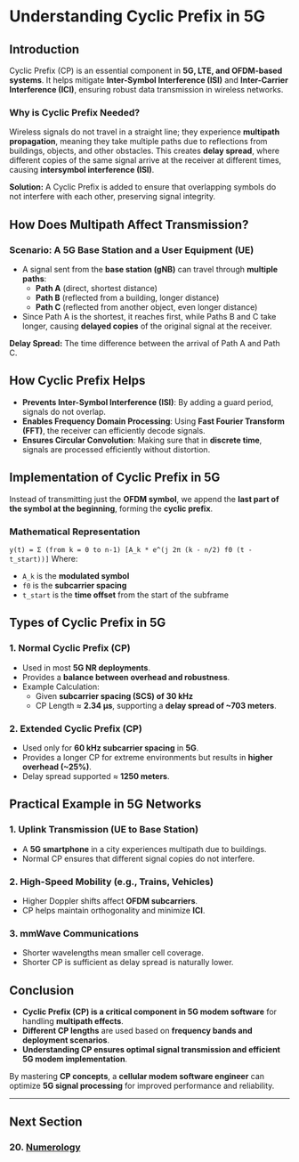 # **Understanding Cyclic Prefix in 5G**

## **Introduction**
Cyclic Prefix (CP) is an essential component in **5G, LTE, and OFDM-based systems**. It helps mitigate **Inter-Symbol Interference (ISI)** and **Inter-Carrier Interference (ICI)**, ensuring robust data transmission in wireless networks.

### **Why is Cyclic Prefix Needed?**
Wireless signals do not travel in a straight line; they experience **multipath propagation**, meaning they take multiple paths due to reflections from buildings, objects, and other obstacles. This creates **delay spread**, where different copies of the same signal arrive at the receiver at different times, causing **intersymbol interference (ISI)**.

**Solution:** A Cyclic Prefix is added to ensure that overlapping symbols do not interfere with each other, preserving signal integrity.

## **How Does Multipath Affect Transmission?**
### **Scenario: A 5G Base Station and a User Equipment (UE)**
- A signal sent from the **base station (gNB)** can travel through **multiple paths**:
  - **Path A** (direct, shortest distance)
  - **Path B** (reflected from a building, longer distance)
  - **Path C** (reflected from another object, even longer distance)
- Since Path A is the shortest, it reaches first, while Paths B and C take longer, causing **delayed copies** of the original signal at the receiver.

**Delay Spread:** The time difference between the arrival of Path A and Path C.

## **How Cyclic Prefix Helps**
- **Prevents Inter-Symbol Interference (ISI)**: By adding a guard period, signals do not overlap.
- **Enables Frequency Domain Processing**: Using **Fast Fourier Transform (FFT)**, the receiver can efficiently decode signals.
- **Ensures Circular Convolution**: Making sure that in **discrete time**, signals are processed efficiently without distortion.

## **Implementation of Cyclic Prefix in 5G**
Instead of transmitting just the **OFDM symbol**, we append the **last part of the symbol at the beginning**, forming the **cyclic prefix**.

### **Mathematical Representation**
``` y(t) = Σ (from k = 0 to n-1) [A_k * e^(j 2π (k - n/2) f0 (t - t_start))] ```
Where:
- `A_k` is the **modulated symbol**
- `f0` is the **subcarrier spacing**
- `t_start` is the **time offset** from the start of the subframe

## **Types of Cyclic Prefix in 5G**
### **1. Normal Cyclic Prefix (CP)**
- Used in most **5G NR deployments**.
- Provides a **balance between overhead and robustness**.
- Example Calculation:
  - Given **subcarrier spacing (SCS) of 30 kHz**
  - CP Length ≈ **2.34 μs**, supporting a **delay spread of ~703 meters**.

### **2. Extended Cyclic Prefix (CP)**
- Used only for **60 kHz subcarrier spacing** in **5G**.
- Provides a longer CP for extreme environments but results in **higher overhead (~25%)**.
- Delay spread supported ≈ **1250 meters**.

## **Practical Example in 5G Networks**
### **1. Uplink Transmission (UE to Base Station)**
- A **5G smartphone** in a city experiences multipath due to buildings.
- Normal CP ensures that different signal copies do not interfere.

### **2. High-Speed Mobility (e.g., Trains, Vehicles)**
- Higher Doppler shifts affect **OFDM subcarriers**.
- CP helps maintain orthogonality and minimize **ICI**.

### **3. mmWave Communications**
- Shorter wavelengths mean smaller cell coverage.
- Shorter CP is sufficient as delay spread is naturally lower.

## **Conclusion**
- **Cyclic Prefix (CP) is a critical component in 5G modem software** for handling **multipath effects**.
- **Different CP lengths** are used based on **frequency bands and deployment scenarios**.
- **Understanding CP ensures optimal signal transmission and efficient 5G modem implementation**.

By mastering **CP concepts**, a **cellular modem software engineer** can optimize **5G signal processing** for improved performance and reliability.

---
## Next Section
### 20. [Numerology](Numerology.md)
